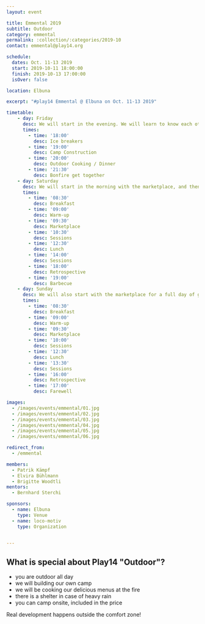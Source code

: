 ```yaml
---
layout: event

title: Emmental 2019
subtitle: Outdoor
category: emmental
permalink: :collection/:categories/2019-10
contact: emmental@play14.org

schedule:
  dates: Oct. 11-13 2019
  start: 2019-10-11 18:00:00
  finish: 2019-10-13 17:00:00
  isOver: false

location: Elbuna

excerpt: "#play14 Emmental @ Elbuna on Oct. 11-13 2019"

timetable:
    - day: Friday
      desc: We will start in the evening. We will learn to know each other and share a nice dinner all together.
      times:
        - time: '18:00'
          desc: Ice breakers
        - time: '19:00'
          desc: Camp Construction
        - time: '20:00'
          desc: Outdoor Cooking / Dinner
        - time: '21:30'
          desc: Bonfire get together
    - day: Saturday
      desc: We will start in the morning with the marketplace, and then we will play games all day long.
      times:
        - time: '08:30'
          desc: Breakfast
        - time: '09:00'
          desc: Warm-up
        - time: '09:30'
          desc: Marketplace
        - time: '10:30'
          desc: Sessions
        - time: '12:30'
          desc: Lunch
        - time: '14:00'
          desc: Sessions
        - time: '18:00'
          desc: Retrospective
        - time: '19:00'
          desc: Barbecue
    - day: Sunday
      desc: We will also start with the marketplace for a full day of games. Whoever needs to catch a plane can leave earlier.
      times:
        - time: '08:30'
          desc: Breakfast
        - time: '09:00'
          desc: Warm-up
        - time: '09:30'
          desc: Marketplace
        - time: '10:00'
          desc: Sessions
        - time: '12:30'
          desc: Lunch
        - time: '13:30'
          desc: Sessions
        - time: '16:00'
          desc: Retrospective
        - time: '17:00'
          desc: Farewell

images:
  - /images/events/emmental/01.jpg
  - /images/events/emmental/02.jpg
  - /images/events/emmental/03.jpg
  - /images/events/emmental/04.jpg
  - /images/events/emmental/05.jpg
  - /images/events/emmental/06.jpg

redirect_from:
  - /emmental

members:
  - Patrik Kämpf
  - Elvira Bühlmann
  - Brigitte Woodtli
mentors:
  - Bernhard Sterchi

sponsors:
  - name: Elbuna
    type: Venue
  - name: loco-motiv
    type: Organization


---
```


## What is special about Play14 "Outdoor"?

- you are outdoor all day
- we will building our own camp
- we will be cooking our delicious menus at the fire
- there is a shelter in case of heavy rain
- you can camp onsite, included in the price

Real development happens outside the comfort zone!
